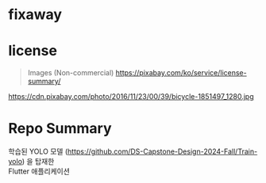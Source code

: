 # fixaway

# license

> Images (Non-commercial)
> https://pixabay.com/ko/service/license-summary/

https://cdn.pixabay.com/photo/2016/11/23/00/39/bicycle-1851497_1280.jpg

# Repo Summary
학습된 YOLO 모델 (https://github.com/DS-Capstone-Design-2024-Fall/Train-yolo) 을 탑재한  
Flutter 애플리케이션

